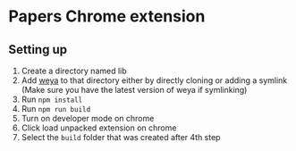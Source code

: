 # Papers Chrome extension

## Setting up

1. Create a directory named lib
2. Add [weya](https://github.com/vpj/weya) to that directory either by directly cloning or adding a symlink (Make sure
   you have the latest version of weya if symlinking)
3. Run `npm install`
4. Run `npm run build`
5. Turn on developer mode on chrome
6. Click load unpacked extension on chrome
7. Select the `build` folder that was created after 4th step
